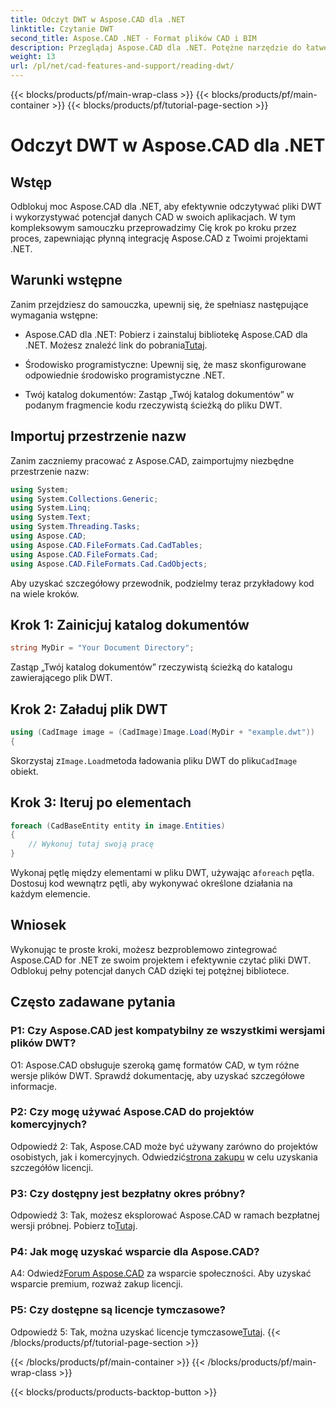 ```yaml
---
title: Odczyt DWT w Aspose.CAD dla .NET
linktitle: Czytanie DWT
second_title: Aspose.CAD .NET - Format plików CAD i BIM
description: Przeglądaj Aspose.CAD dla .NET. Potężne narzędzie do łatwego odczytu plików DWT. Zwiększ integrację danych CAD dzięki naszemu przyjaznemu dla użytkownika samouczkowi.
weight: 13
url: /pl/net/cad-features-and-support/reading-dwt/
---
```


{{< blocks/products/pf/main-wrap-class >}}
{{< blocks/products/pf/main-container >}}
{{< blocks/products/pf/tutorial-page-section >}}

# Odczyt DWT w Aspose.CAD dla .NET

## Wstęp

Odblokuj moc Aspose.CAD dla .NET, aby efektywnie odczytywać pliki DWT i wykorzystywać potencjał danych CAD w swoich aplikacjach. W tym kompleksowym samouczku przeprowadzimy Cię krok po kroku przez proces, zapewniając płynną integrację Aspose.CAD z Twoimi projektami .NET.

## Warunki wstępne

Zanim przejdziesz do samouczka, upewnij się, że spełniasz następujące wymagania wstępne:

-  Aspose.CAD dla .NET: Pobierz i zainstaluj bibliotekę Aspose.CAD dla .NET. Możesz znaleźć link do pobrania[Tutaj](https://releases.aspose.com/cad/net/).

- Środowisko programistyczne: Upewnij się, że masz skonfigurowane odpowiednie środowisko programistyczne .NET.

- Twój katalog dokumentów: Zastąp „Twój katalog dokumentów” w podanym fragmencie kodu rzeczywistą ścieżką do pliku DWT.

## Importuj przestrzenie nazw

Zanim zaczniemy pracować z Aspose.CAD, zaimportujmy niezbędne przestrzenie nazw:

```csharp
using System;
using System.Collections.Generic;
using System.Linq;
using System.Text;
using System.Threading.Tasks;
using Aspose.CAD;
using Aspose.CAD.FileFormats.Cad.CadTables;
using Aspose.CAD.FileFormats.Cad;
using Aspose.CAD.FileFormats.Cad.CadObjects;
```

Aby uzyskać szczegółowy przewodnik, podzielmy teraz przykładowy kod na wiele kroków.

## Krok 1: Zainicjuj katalog dokumentów

```csharp
string MyDir = "Your Document Directory";
```

Zastąp „Twój katalog dokumentów” rzeczywistą ścieżką do katalogu zawierającego plik DWT.

## Krok 2: Załaduj plik DWT

```csharp
using (CadImage image = (CadImage)Image.Load(MyDir + "example.dwt"))
{
```

 Skorzystaj z`Image.Load`metoda ładowania pliku DWT do pliku`CadImage` obiekt.

## Krok 3: Iteruj po elementach

```csharp
foreach (CadBaseEntity entity in image.Entities)
{
    // Wykonuj tutaj swoją pracę
}
```

 Wykonaj pętlę między elementami w pliku DWT, używając a`foreach` pętla. Dostosuj kod wewnątrz pętli, aby wykonywać określone działania na każdym elemencie.

## Wniosek

Wykonując te proste kroki, możesz bezproblemowo zintegrować Aspose.CAD for .NET ze swoim projektem i efektywnie czytać pliki DWT. Odblokuj pełny potencjał danych CAD dzięki tej potężnej bibliotece.

## Często zadawane pytania

### P1: Czy Aspose.CAD jest kompatybilny ze wszystkimi wersjami plików DWT?

O1: Aspose.CAD obsługuje szeroką gamę formatów CAD, w tym różne wersje plików DWT. Sprawdź dokumentację, aby uzyskać szczegółowe informacje.

### P2: Czy mogę używać Aspose.CAD do projektów komercyjnych?

 Odpowiedź 2: Tak, Aspose.CAD może być używany zarówno do projektów osobistych, jak i komercyjnych. Odwiedzić[strona zakupu](https://purchase.aspose.com/buy) w celu uzyskania szczegółów licencji.

### P3: Czy dostępny jest bezpłatny okres próbny?

 Odpowiedź 3: Tak, możesz eksplorować Aspose.CAD w ramach bezpłatnej wersji próbnej. Pobierz to[Tutaj](https://releases.aspose.com/).

### P4: Jak mogę uzyskać wsparcie dla Aspose.CAD?

 A4: Odwiedź[Forum Aspose.CAD](https://forum.aspose.com/c/cad/19) za wsparcie społeczności. Aby uzyskać wsparcie premium, rozważ zakup licencji.

### P5: Czy dostępne są licencje tymczasowe?

 Odpowiedź 5: Tak, można uzyskać licencje tymczasowe[Tutaj](https://purchase.aspose.com/temporary-license/).
{{< /blocks/products/pf/tutorial-page-section >}}

{{< /blocks/products/pf/main-container >}}
{{< /blocks/products/pf/main-wrap-class >}}

{{< blocks/products/products-backtop-button >}}
